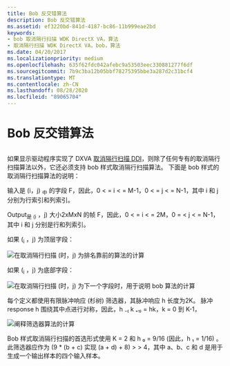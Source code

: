 ```yaml
---
title: Bob 反交错算法
description: Bob 反交错算法
ms.assetid: ef3220bd-841d-4187-bc86-11b999eae2bd
keywords:
- bob 取消隔行扫描 WDK DirectX VA，算法
- 取消隔行扫描 WDK DirectX VA，bob，算法
ms.date: 04/20/2017
ms.localizationpriority: medium
ms.openlocfilehash: 635f62fdc042afebc9a53503eec330881277f6df
ms.sourcegitcommit: 7b9c3ba12b05bbf78275395bbe3a287d2c31bcf4
ms.translationtype: MT
ms.contentlocale: zh-CN
ms.lasthandoff: 08/28/2020
ms.locfileid: "89065704"
---
```

# <a name="bob-deinterlacing-algorithm"></a>Bob 反交错算法


## <span id="ddk_bob_deinterlacing_algorithm_gg"></span><span id="DDK_BOB_DEINTERLACING_ALGORITHM_GG"></span>


如果显示驱动程序实现了 DXVA [取消隔行扫描 DDI](./deinterlace-ddi.md)，则除了任何专有的取消隔行扫描算法以外，它还必须支持 bob 样式取消隔行扫描算法。 下面是 bob 样式的取消隔行扫描算法的说明：

输入是 (i，j) <sub>中</sub> 的字段 F，因此，0 &lt; = i &lt; = M-1，0 &lt; = j &lt; = N-1，其中 i 和 j 分别为行索引和列索引。

Output<sub>是 (i</sub> ，j) 大小2xMxN 的帧 F，因此，0 &lt; = i &lt; = 2M，0 = &lt; j &lt; = N-1，其中 i 和 j 分别是行和列索引。

如果 (<sub>i</sub> ，j) 为顶层字段：

![在取消隔行扫描 (时，j) 为排名靠前的算法的计算](images/bobtop.png)

如果 (<sub>i</sub> ，j) 为底部字段：

![在取消隔行扫描 (时，j) 为下一个字段时，用于说明 bob 算法的计算](images/bobbotom.png)

每个定义都使用有限脉冲响应 (杉树) 筛选器，其脉冲响应 h 长度为2K。 脉冲 response h 围绕其中点进行对称，因此，h ₋₍ k ₊₁₎ = hk，k = 0 到 K-1，

![阐释筛选器算法的计算](images/firfiltr.png)

Bob 样式取消隔行扫描的首选形式使用 K = 2 和 h ₀ = 9/16 (因此，h ₁ = 1/16) 。 此筛选器应作为 (9 \* (b + c) 实现 (a + d) + 8) &gt; &gt; 4，其中 a、b、c 和 d 是用于生成一个输出样本的四个输入样本。

 

